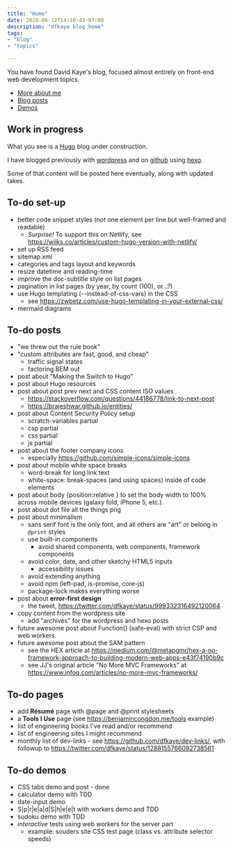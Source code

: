```yaml
---
title: "Home"
date: 2020-06-12T14:10:43-07:00
description: "dfkaye blog home"
tags:
- "blog"
- "topics"

---
```


<!--
This is my Home page.

At content/_index.md, using layouts/index.html.
-->

You have found David Kaye's blog, focused almost entirely on front-end web development topics.

+ [More about me](/about/)
+ [Blog posts](/posts/)
+ [Demos](/demos/)

## Work in progress

What you see is a [Hugo](https://gohugo.io) blog under construction.

I have blogged previously with [wordpress](https://dfkaye.wordpress.com/) and on [github](http://dfkaye.github.io/) using [hexo](https://github.com/hexojs/hexo).

Some of that content will be posted here eventually, along with updated takes.

## To-do set-up

+ better code snippet styles (not one element per line but well-framed and readable)
  - *Surprise!* To support this on Netlify, see https://wilks.co/articles/custom-hugo-version-with-netlify/
+ set up RSS feed
+ sitemap.xml
+ categories and tags layout and keywords
+ resize datetime and reading-time
+ improve the doc-subtitle style on list pages
+ pagination in list pages (by year, by count (100), or...?)
+ use Hugo templating (--instead-of-css-vars) in the CSS
  - see https://zwbetz.com/use-hugo-templating-in-your-external-css/
+ mermaid diagrams

## To-do posts

+ "we threw out the rule book"
+ "custom attributes are fast, good, and cheap"
  - traffic signal states
  - factoring BEM out
+ post about "Making the Switch to Hugo"
+ post about Hugo resources
+ post about post prev next and CSS content ISO values
  - https://stackoverflow.com/questions/44186778/link-to-next-post
  - https://brajeshwar.github.io/entities/
+ post about Content Security Policy setup
  - scratch-variables partial
  - csp partial
  - css partial
  - js partial
+ post about the footer company icons
  - especially https://github.com/simple-icons/simple-icons
+ post about mobile white space breaks
  - word-break for long link text
  - white-space: break-spaces (and using spaces) inside of code elements
+ post about body {position:relative } to set the body width to 100% across mobile devices (galaxy fold, iPhone 5, etc.).
+ post about dot file all the things png
+ post about minimalism
  - sans serif font is the only font, and all others are "art" or belong in `@print` styles
  - use built-in components
    - avoid shared components, web components, framework components
  - avoid color, date, and other sketchy HTML5 inputs
    - accessibility issues
  - avoid extending anything
  - avoid npm (left-pad, is-promise, core-js)
  - package-lock makes everything worse
+ post about **error-first design**
  - the tweet, https://twitter.com/dfkaye/status/999332316492120064
+ copy content from the wordpress site
  - add "archives" for the wordpress and hexo posts
+ future awesome post about Function() (safe-eval) with strict CSP and web workers.
+ future awesome post about the SAM pattern
  - see the HEX article at https://medium.com/@metapgmr/hex-a-no-framework-approach-to-building-modern-web-apps-e43f74190b9c
  - see JJ's original article "No More MVC Frameworks" at https://www.infoq.com/articles/no-more-mvc-frameworks/

## To-do pages

+ add **R&eacute;sum&eacute;** page with @page and @print stylesheets
+ a **Tools I Use** page (see https://benjamincongdon.me/tools example)
+ list of engineering books I've read and/or recommend
+ list of engineering sites I might recommend
+ monthly list of dev-links - see https://github.com/dfkaye/dev-links/, with followup to https://twitter.com/dfkaye/status/1288155766092738561

## To-do demos

+ CSS tabs demo and post - done
+ calculator demo with TDD
+ date-input demo
+ S|p|r|e|a|d|S|h|e|e|t with workers demo and TDD
+ sudoku demo with TDD
+ *interactive* tests using web workers for the server part
  - example: souders site CSS test page (class vs. attribute selector speeds)
